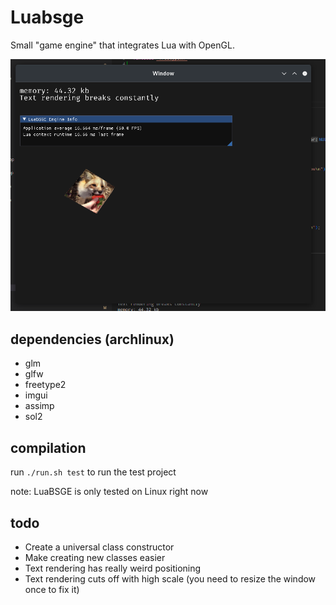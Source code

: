 # Luabsge

Small "game engine" that integrates Lua with OpenGL.<br/>

![screenshot](luabsge.png)

## dependencies (archlinux)

-   glm
-   glfw
-   freetype2
-   imgui
-   assimp
-   sol2

## compilation

run `./run.sh test` to run the test project

note: LuaBSGE is only tested on Linux right now

## todo

-   Create a universal class constructor
-   Make creating new classes easier
-   Text rendering has really weird positioning
-   Text rendering cuts off with high scale (you need to resize the window once to fix it)
